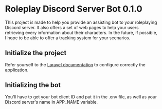 # Roleplay Discord Server Bot 0.1.0
This project is made to help you provide an assisting bot to your roleplaying Discord server. It also offers a set of web pages to help your users retrieving every information about their characters. 
In the future, if possible, I hope to be able to offer a tracking system for your scenarios.

## Initialize the project
Refer yourself to the [Laravel documentation](https://laravel.com/docs/7.x/installation#configuration) to configure correctly the application.

## Initializing the bot
You'll have to get your bot client ID and put it in the .env file, as well as your Discord server's name in APP_NAME variable.